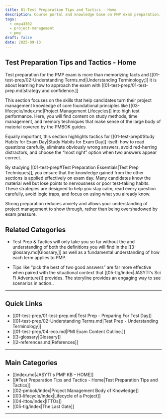 ```yaml
---
title: 01-Test Preparation Tips and Tactics - Home
description: Course portal and knowledge base on PMP exam preparation.
tags:
  - cmpa3302
  - project-management
  - pmp
draft: false
date: 2025-09-13
---
```

## Test Preparation Tips and Tactics - Home

Test preparation for the PMP exam is more than memorizing facts and [[01-test-prep/02-Understanding Terms.md|Understanding Terminology;]] it is about learning how to approach the exam with [[01-test-prep/01-test-prep.md|strategy and confidence.]] 

This section focuses on the skills that help candidates turn their project management knowledge of core foundational principles like [[03-lifecycle/index.md|Project Management Lifecycles]] into high test performance. Here, you will find content on study methods, time management, and memory techniques that make sense of the large body of material covered by the PMBOK guides.  

Equally important, this section highlights tactics for [[01-test-prep#Study Habits for Exam Day|Study Habits for Exam Day]] itself: how to read questions carefully, eliminate obviously wrong answers, avoid red-herring distractors, and choose the “most right” option when two answers appear correct.  

By studying [[01-test-prep#Test Preparation Essentials|Test Prep Techniques]], you ensure that the knowledge gained from the other sections is applied effectively on exam day. Many candidates know the material well but lose points to nervousness or poor test-taking habits. These strategies are designed to help you stay calm, read every question carefully, avoid logic traps, and focus on using what you already know. 

Strong preparation reduces anxiety and allows your understanding of project management to show through, rather than being overshadowed by exam pressure.  

## Related Categories
- Test Prep & Tactics will only take you so far without the and understanding of both the definitions you will find in the [[3-glossary.md|Glossary,]] as well as a fundamental understanding of how each term applies to PMP.

- Tips like “pick the best of two good answers” are far more effective when paired with the situational context that [[05-tlg/index|JASYTI's Sci Fi Adventure)]] provides. The storyline provides an engaging way to see scenarios in action..  

---
## Quick Links

-  [[01-test-prep/01-test-prep.md|Test Prep - Preparing For Test Day]]
- [[01-test-prep/02-Understanding Terms.md|Test Prep - Understanding Terminology]]
- [[01-test-prep/04-eco.md|PMI Exam Content Outline.]]  
- [[3-glossary|Glossary]]
- [[2-references.md|References]]

---
## Main Categories

- [[index.md|JASYTI's PMP KB – HOME]]
- [[#Test Preparation Tips and Tactics - Home|Test Preparation Tips and Tactics]]
- [[02-pmbok/index|Project Management Body of Knowledge]]
- [[03-lifecycle/index|Lifecycle of a Project]]
- [[04-ittos/index|ITTOs]]
- [[05-tlg/index|The Last Gate]]

---
